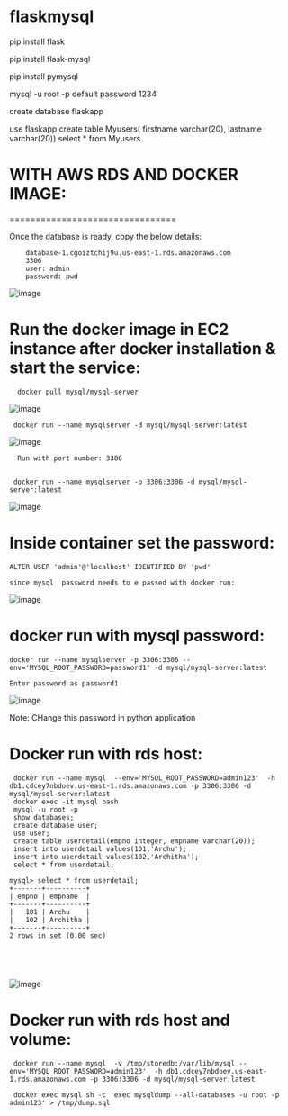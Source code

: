 # flaskmysql


pip install flask

pip install flask-mysql

pip install pymysql

mysql -u root -p 
default password 1234

create database flaskapp

use flaskapp
create table Myusers( firstname varchar(20), lastname varchar(20))
select * from Myusers


# WITH AWS RDS AND DOCKER IMAGE:
================================

Once the database is ready, copy the below details:

        database-1.cgoiztchij9u.us-east-1.rds.amazonaws.com
        3306
        user: admin
        password: pwd

![image](https://user-images.githubusercontent.com/54719289/106190341-8b697180-61cf-11eb-92a0-449fcfff269c.png)

# Run the docker image in EC2 instance after docker installation & start the service:
  
      docker pull mysql/mysql-server
      
   ![image](https://user-images.githubusercontent.com/54719289/106191063-63c6d900-61d0-11eb-9fdb-f8727ec22de5.png)
  
     docker run --name mysqlserver -d mysql/mysql-server:latest

  ![image](https://user-images.githubusercontent.com/54719289/106191438-dfc12100-61d0-11eb-85de-5408c6456530.png)

      Run with port number: 3306
      
      
     docker run --name mysqlserver -p 3306:3306 -d mysql/mysql-server:latest
     
  ![image](https://user-images.githubusercontent.com/54719289/106191850-65dd6780-61d1-11eb-9009-53da16cb4949.png)
   
     
# Inside container set the password:

    ALTER USER 'admin'@'localhost' IDENTIFIED BY 'pwd'
  
    since mysql  password needs to e passed with docker run:
  
  ![image](https://user-images.githubusercontent.com/54719289/106192638-780bd580-61d2-11eb-8d09-62c84f279570.png)


# docker run with mysql password:

    docker run --name mysqlserver -p 3306:3306 --env='MYSQL_ROOT_PASSWORD=password1' -d mysql/mysql-server:latest
    
    Enter password as password1
    
 ![image](https://user-images.githubusercontent.com/54719289/106193279-4e06e300-61d3-11eb-927e-7e59de010c08.png)
 
 
 Note: CHange this password in python application
   
# Docker run with rds host:

```
 docker run --name mysql  --env='MYSQL_ROOT_PASSWORD=admin123'  -h db1.cdcey7nbdoev.us-east-1.rds.amazonaws.com -p 3306:3306 -d mysql/mysql-server:latest
 docker exec -it mysql bash
 mysql -u root -p
 show databases;
 create database user;
 use user;
 create table userdetail(empno integer, empname varchar(20));
 insert into userdetail values(101,'Archu');
 insert into userdetail values(102,'Architha');
 select * from userdetail;
 
mysql> select * from userdetail;
+-------+----------+
| empno | empname  |
+-------+----------+
|   101 | Archu    |
|   102 | Architha |
+-------+----------+
2 rows in set (0.00 sec)



        
```
![image](https://user-images.githubusercontent.com/54719289/120368631-3323b700-c30a-11eb-944a-3de2c547737e.png)



# Docker run with rds host and volume:

```
 docker run --name mysql  -v /tmp/storedb:/var/lib/mysql --env='MYSQL_ROOT_PASSWORD=admin123'  -h db1.cdcey7nbdoev.us-east-1.rds.amazonaws.com -p 3306:3306 -d mysql/mysql-server:latest
 
 docker exec mysql sh -c 'exec mysqldump --all-databases -u root -p admin123' > /tmp/dump.sql
```
